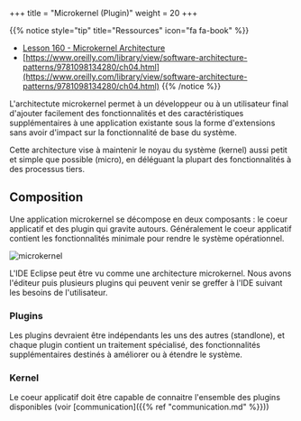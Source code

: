 +++
title = "Microkernel (Plugin)"
weight = 20
+++

{{% notice style="tip" title="Ressources" icon="fa fa-book" %}}
- [Lesson 160 - Microkernel Architecture](https://www.youtube.com/watch?v=rDDsP1hqKa4)
- [https://www.oreilly.com/library/view/software-architecture-patterns/9781098134280/ch04.html](https://www.oreilly.com/library/view/software-architecture-patterns/9781098134280/ch04.html)
{{% /notice %}}

L'architectute microkernel permet à un développeur ou à un utilisateur final d'ajouter facilement des fonctionnalités et des caractéristiques supplémentaires à une application existante sous la forme d'extensions sans avoir d'impact sur la fonctionnalité de base du système.

Cette architecture vise à maintenir le noyau du système (kernel) aussi petit et simple que possible (micro), en déléguant la plupart des fonctionnalités à des processus tiers.

## Composition
Une application microkernel se décompose en deux composants : le coeur applicatif et des plugin qui gravite autours. Généralement le coeur applicatif contient les fonctionnalités minimale pour rendre le système opérationnel. 

![microkernel](https://www.oreilly.com/api/v2/epubs/9781098134280/files/assets/sap2_0401.png?width=30pc)

L'IDE Eclipse peut être vu comme une architecture microkernel. Nous avons l'éditeur puis plusieurs plugins qui peuvent venir se greffer à l'IDE suivant les besoins de l'utilisateur.

### Plugins
Les plugins devraient être indépendants les uns des autres (standlone), et chaque plugin contient un traitement spécialisé, des fonctionnalités supplémentaires destinés à améliorer ou à étendre le système.


### Kernel
Le coeur applicatif doit être capable de connaitre l'ensemble des plugins disponibles (voir [communication]({{% ref "communication.md" %}}))

